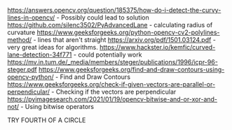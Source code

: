https://answers.opencv.org/question/185375/how-do-i-detect-the-curvy-lines-in-opencv/ - Possibly could lead to solution
https://github.com/silenc3502/PyAdvancedLane - calculating radius of curvature
https://www.geeksforgeeks.org/python-opencv-cv2-polylines-method/ - lines that aren't straight
https://arxiv.org/pdf/1501.03124.pdf - very great ideas for algorithms.
https://www.hackster.io/kemfic/curved-lane-detection-34f771 - could potentially work
https://mv.in.tum.de/_media/members/steger/publications/1996/icpr-96-steger.pdf
https://www.geeksforgeeks.org/find-and-draw-contours-using-opencv-python/ - Find and Draw Contours
https://www.geeksforgeeks.org/check-if-given-vectors-are-parallel-or-perpendicular/ - Checking if the vectors are perpendicular
https://pyimagesearch.com/2021/01/19/opencv-bitwise-and-or-xor-and-not/ - Using bitwise operators

TRY FOURTH OF A CIRCLE
